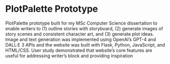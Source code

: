 # PlotPalette Prototype
PlotPalette prototype built for my MSc Computer Science dissertation to enable writers to (1) outline stories with storyboard, (2) generate images of story scenes and consistent character art, and (3) generate plot ideas. Image and text generation was implemented using OpenAI’s GPT-4 and DALL·E 3 APIs and the website was built with Flask, Python, JavaScript, and HTML/CSS. User study demonstrated that website’s core features are useful for addressing writer’s block and providing inspiration 
